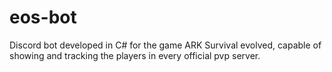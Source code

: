 # eos-bot
Discord bot developed in C# for the game ARK Survival evolved, capable of showing and tracking the players in every official pvp server.
